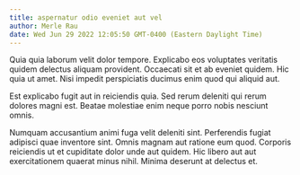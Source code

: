 ```yaml
---
title: aspernatur odio eveniet aut vel
author: Merle Rau
date: Wed Jun 29 2022 12:05:50 GMT-0400 (Eastern Daylight Time)
---
```

Quia quia laborum velit dolor tempore. Explicabo eos voluptates veritatis quidem delectus aliquam provident. Occaecati sit et ab eveniet quidem. Hic quia ut amet. Nisi impedit perspiciatis ducimus enim quod qui aliquid aut.

 Est explicabo fugit aut in reiciendis quia. Sed rerum deleniti qui rerum dolores magni est. Beatae molestiae enim neque porro nobis nesciunt omnis.

 Numquam accusantium animi fuga velit deleniti sint. Perferendis fugiat adipisci quae inventore sint. Omnis magnam aut ratione eum quod. Corporis reiciendis ut et cupiditate dolor unde aut quidem. Hic libero aut aut exercitationem quaerat minus nihil. Minima deserunt at delectus et.